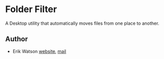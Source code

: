 # Folder Filter

A Desktop utility that automatically moves files from one place to another. 

## Author 

  - Erik Watson [website](https://erikwatson.me), [mail](mailto:erik@erikwatson.me)